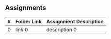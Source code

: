 ##  Assignments

|   #   | Folder Link | Assignment Description |
| :---: | ----------- | ---------------------- |
|   0   | link 0      | description 0          | 

